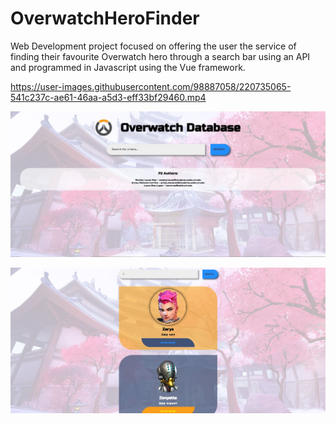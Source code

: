 # OverwatchHeroFinder
Web Development project focused on offering the user the service of finding their favourite Overwatch hero through a search bar using an API and programmed in Javascript using the Vue framework.

https://user-images.githubusercontent.com/98887058/220735065-541c237c-ae61-46aa-a5d3-eff33bf29460.mp4

![My Image](media-captures/OW_Hero_Hub.JPG)

![My Image](media-captures/OW_Hero_Found.JPG)
